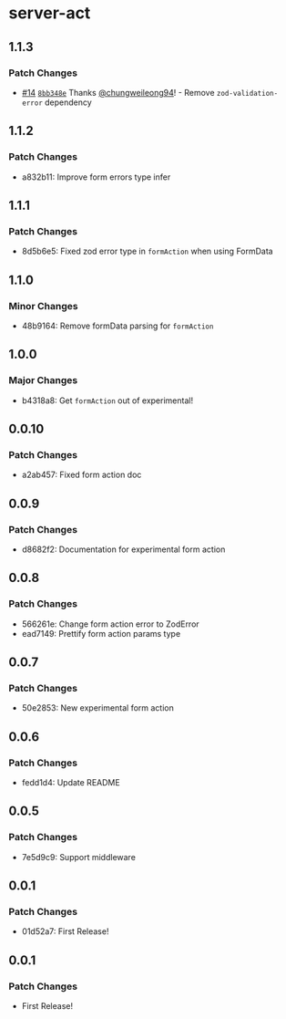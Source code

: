 # server-act

## 1.1.3

### Patch Changes

- [#14](https://github.com/chungweileong94/server-act/pull/14) [`8bb348e`](https://github.com/chungweileong94/server-act/commit/8bb348ee0ed7a60a2498a37cab86c7271c205752) Thanks [@chungweileong94](https://github.com/chungweileong94)! - Remove `zod-validation-error` dependency

## 1.1.2

### Patch Changes

- a832b11: Improve form errors type infer

## 1.1.1

### Patch Changes

- 8d5b6e5: Fixed zod error type in `formAction` when using FormData

## 1.1.0

### Minor Changes

- 48b9164: Remove formData parsing for `formAction`

## 1.0.0

### Major Changes

- b4318a8: Get `formAction` out of experimental!

## 0.0.10

### Patch Changes

- a2ab457: Fixed form action doc

## 0.0.9

### Patch Changes

- d8682f2: Documentation for experimental form action

## 0.0.8

### Patch Changes

- 566261e: Change form action error to ZodError
- ead7149: Prettify form action params type

## 0.0.7

### Patch Changes

- 50e2853: New experimental form action

## 0.0.6

### Patch Changes

- fedd1d4: Update README

## 0.0.5

### Patch Changes

- 7e5d9c9: Support middleware

## 0.0.1

### Patch Changes

- 01d52a7: First Release!

## 0.0.1

### Patch Changes

- First Release!
